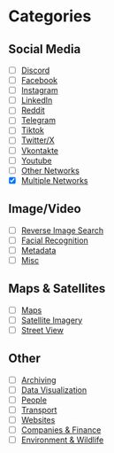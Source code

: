 # Categories

## Social Media

* [ ] [Discord](https://bellingcat.gitbook.io/toolkit/categories/social-media/discord)
* [ ] [Facebook](https://bellingcat.gitbook.io/toolkit/categories/social-media/facebook)
* [ ] [Instagram](https://bellingcat.gitbook.io/toolkit/categories/social-media/instagram)
* [ ] [LinkedIn](https://bellingcat.gitbook.io/toolkit/categories/social-media/linkedin)
* [ ] [Reddit](https://bellingcat.gitbook.io/toolkit/categories/social-media/reddit)
* [ ] [Telegram](https://bellingcat.gitbook.io/toolkit/categories/social-media/telegram)
* [ ] [Tiktok](https://bellingcat.gitbook.io/toolkit/categories/social-media/tiktok)
* [ ] [Twitter/X](https://bellingcat.gitbook.io/toolkit/categories/social-media/twitter)
* [ ] [Vkontakte](https://bellingcat.gitbook.io/toolkit/categories/social-media/vkontakte)
* [ ] [Youtube](https://bellingcat.gitbook.io/toolkit/categories/social-media/youtube)
* [ ] [Other Networks](https://bellingcat.gitbook.io/toolkit/categories/social-media/other-networks)
* [x] [Multiple Networks](https://bellingcat.gitbook.io/toolkit/categories/social-media/multiple-networks)

## Image/Video

* [ ] [Reverse Image Search](https://bellingcat.gitbook.io/toolkit/categories/image-video/reverse-image-search)
* [ ] [Facial Recognition](https://bellingcat.gitbook.io/toolkit/categories/image-video/facial-recognition)
* [ ] [Metadata](https://bellingcat.gitbook.io/toolkit/categories/image-video/metadata)
* [ ] [Misc](https://bellingcat.gitbook.io/toolkit/categories/image-video/image-misc)

## Maps & Satellites

* [ ] [Maps](https://bellingcat.gitbook.io/toolkit/categories/maps-and-satellites/maps)
* [ ] [Satellite Imagery](https://bellingcat.gitbook.io/toolkit/categories/maps-and-satellites/satellite-imagery)
* [ ] [Street View](https://bellingcat.gitbook.io/toolkit/categories/maps-and-satellites/street-view)

## Other

* [ ] [Archiving](https://bellingcat.gitbook.io/toolkit/categories/archiving)
* [ ] [Data Visualization](https://bellingcat.gitbook.io/toolkit/categories/data-visualization)
* [ ] [People](https://bellingcat.gitbook.io/toolkit/categories/people)
* [ ] [Transport](https://bellingcat.gitbook.io/toolkit/categories/transport)
* [ ] [Websites](https://bellingcat.gitbook.io/toolkit/categories/websites)
* [ ] [Companies & Finance](https://bellingcat.gitbook.io/toolkit/categories/companies-and-finance)
* [ ] [Environment & Wildlife](https://bellingcat.gitbook.io/toolkit/categories/environment-and-wildlife)
